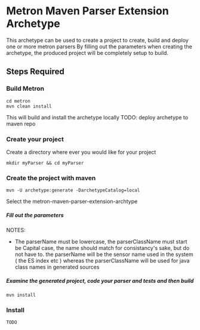 # Metron Maven Parser Extension Archetype

This archetype can be used to create a project to create, build and deploy one or more metron parsers
By filling out the parameters when creating the archetype, the produced project will be completely setup
to build.

## Steps Required

### Build Metron
```
cd metron
mvn clean install
```

This will build and install the archetype locally 
    TODO: deploy archetype to maven repo

### Create your project 
Create a directory where ever you would like for your project

`mkdir myParser && cd myParser`

### Create the project with maven
`mvn -U archetype:generate -DarchetypeCatalog=local`

Select the metron-maven-parser-extension-archtype

##### Fill out the parameters
NOTES:
- The parserName must be lowercase, the parserClassName must start be Capital case, the name should match
  for consistancy's sake, but do not have to.  the parserName will be the sensor name used in the system ( the ES index etc )
   whereas the parserClassName will be used for java class names in generated sources

##### Examine the generated project, code your parser and tests and then build
`mvn install`

### Install
    TODO
